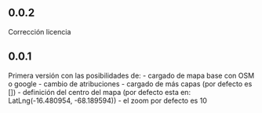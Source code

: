 ## 0.0.2

Corrección licencia

## 0.0.1

Primera versión con las posibilidades de:
    - cargado de mapa base con OSM o google
    - cambio de atribuciones
    - cargado de más capas (por defecto es [])
    - definición del centro del mapa (por defecto esta en: LatLng(-16.480954, -68.189594))
    - el zoom por defecto es 10

